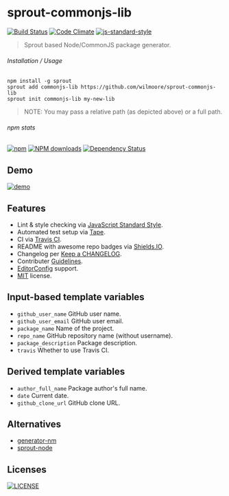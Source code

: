 # sprout-commonjs-lib

[![Build Status](http://img.shields.io/travis/wilmoore/sprout-commonjs-lib.svg)](https://travis-ci.org/wilmoore/sprout-commonjs-lib) [![Code Climate](https://codeclimate.com/github/wilmoore/sprout-commonjs-lib/badges/gpa.svg)](https://codeclimate.com/github/wilmoore/sprout-commonjs-lib) [![js-standard-style](https://img.shields.io/badge/code%20style-standard-brightgreen.svg?style=flat)](https://github.com/feross/standard)

> Sprout based Node/CommonJS package generator.

###### Installation / Usage

    npm install -g sprout
    sprout add commonjs-lib https://github.com/wilmoore/sprout-commonjs-lib
    sprout init commonjs-lib my-new-lib

> NOTE: You may pass a relative path (as depicted above) or a full path.

###### npm stats

[![npm](https://img.shields.io/npm/v/sprout-commonjs-lib.svg)](https://www.npmjs.org/package/sprout-commonjs-lib) [![NPM downloads](http://img.shields.io/npm/dm/sprout-commonjs-lib.svg)](https://www.npmjs.org/package/sprout-commonjs-lib) [![Dependency Status](https://gemnasium.com/wilmoore/sprout-commonjs-lib.svg)](https://gemnasium.com/wilmoore/sprout-commonjs-lib) 

## Demo

[![demo](https://cloudup.com/cvqmuxPKbym+)](http://youtu.be/pbl2az38PeQ)

## Features

 * Lint & style checking via [JavaScript Standard Style](https://github.com/feross/standard).
 * Automated test setup via [Tape](https://github.com/substack/tape).
 * CI via [Travis CI](travis-ci.org).
 * README with awesome repo badges via [Shields.IO](http://shields.io).
 * Changelog per [Keep a CHANGELOG](http://keepachangelog.com).
 * Contributer [Guidelines](https://github.com/blog/1184-contributing-guidelines).
 * [EditorConfig](http://editorconfig.org) support.
 * [MIT](LICENSE) license.

## Input-based template variables

 * `github_user_name` GitHub user name.
 * `github_user_email` GitHub user email.
 * `package_name` Name of the project.
 * `repo_name` GitHub repository name (without username).
 * `package_description` Package description.
 * `travis` Whether to use Travis CI.

## Derived template variables

 * `author_full_name` Package author's full name.
 * `date` Current date.
 * `github_clone_url` GitHub clone URL.
 
## Alternatives

- [generator-nm](https://github.com/sindresorhus/generator-nm)
- [sprout-node](https://github.com/carrot/sprout-node)

## Licenses

[![LICENSE](http://img.shields.io/npm/l/sprout-commonjs-lib.svg)](license)

